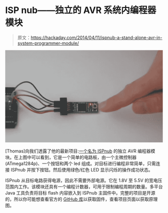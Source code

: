 # ISP nub——独立的 AVR 系统内编程器模块

> 原文：<https://hackaday.com/2014/04/11/ispnub-a-stand-alone-avr-in-system-programmer-module/>

[![](img/df748f416f7883735f77206a3107e532.png)](http://hackaday.com/wp-content/uploads/2014/04/isp.png)

[Thomas]向我们透露了他的最新项目:[一个名为 ISPnub](http://www.fischl.de/ispnub/) 的独立 AVR 编程器模块。在上图中可以看到，它是一个简单的电路板，由一个主微控制器(ATmega1284p)、一个按钮和两个 led 组成。对目标进行编程非常简单，只需连接 ISPnub 并按下按钮。然后使用绿色/红色 LED 显示闪烁的操作成功状态。

ISPnub 从目标电路获得电源，因此不需要外部电源。它在 1.8V 至 5.5V 的宽电压范围内工作。该模块还具有一个编程计数器，可用于限制编程周期的数量。多平台 Java 工具负责将目标 flash 内容嵌入到 ISPnub 主固件中。完整的项目是开源的，所以你可能想查看官方的 [GitHub 库](https://github.com/EmbedME/ISPnub)以获取固件，查看项目页面以获取原理图。